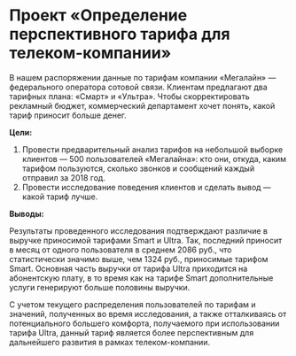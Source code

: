 # Проект «Определение перспективного тарифа для телеком-компании»
В нашем распоряжении данные по тарифам компании «Мегалайн» — федерального оператора сотовой связи. Клиентам предлагают два тарифных плана: «Смарт» и «Ультра». Чтобы скорректировать рекламный бюджет, коммерческий департамент хочет понять, какой тариф приносит больше денег.

**Цели:**

1. Провести предварительный анализ тарифов на небольшой выборке клиентов — 500 пользователей «Мегалайна»: кто они, откуда, каким тарифом пользуются, сколько звонков и сообщений каждый отправил за 2018 год. 
2. Провести исследование поведения клиентов и сделать вывод — какой тариф лучше.

**Выводы:**


Результаты проведенного исследования подтверждают различие в выручке приносимой тарифами Smart и Ultra. Так, последний приносит в месяц от одного пользователя в среднем 2086 руб., что статистически значимо выше, чем 1324 руб., приносимые тарифом Smart. Основная часть выручки от тарифа Ultra приходится на абонентскую плату, в то время как на тарифе Smart дополнительные услуги генерируют больше половины выручки.

С учетом текущего распределения пользователей по тарифам и значений, полученных во время исследования, а также отталкиваясь от потенциального большего комфорта, получаемого при использовании тарифа Ultra, данный тариф является более перспективным для дальнейшего развития в рамках телеком-компании.
